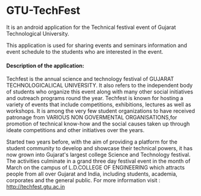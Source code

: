 # GTU-TechFest

It is an android application for the Technical festival event of Gujarat Technological University. 

This application is used for sharing events and seminars information and event schedule to the students who are interested in the event.

#### Description of the application:

Techfest is the annual science and technology festival of GUJARAT TECHNOLOGICALICAL UNIVERSITY. It also refers to the independent body of students who organize this event along with many other social initiatives and outreach programs round the year. Techfest is known for hosting a variety of events that include competitions, exhibitions, lectures as well as workshops. It is among the very few student organizations to have received patronage from VARIOUS NON GOVERMENTAL ORGANISATIONS,for promotion of technical know-how and the social causes taken up through ideate competitions and other initiatives over the years.

Started two years before, with the aim of providing a platform for the student community to develop and showcase their technical powers, it has now grown into Gujarat's largest college Science and Technology festival. The activities culminate in a grand three day festival event in the month of March on the campus of L.D.COLLEGE OF ENGINEERING which attracts people from all over Gujarat and India, including students, academia, corporates and the general public. 
For more information visit : http://techfest.gtu.ac.in
